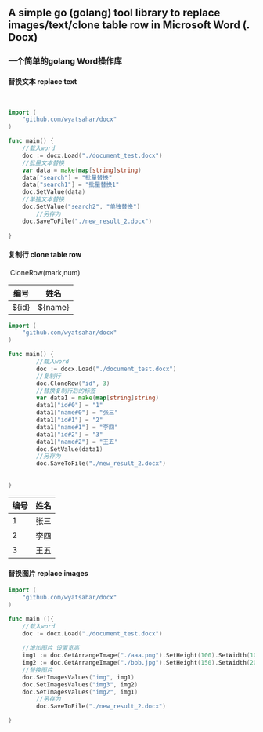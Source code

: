 

## A simple go (golang) tool library to replace images/text/clone table row in Microsoft Word (. Docx) 

### 一个简单的golang Word操作库

#### 替换文本 replace text

```go


import (
	"github.com/wyatsahar/docx"
)

func main() {
	//载入word
	doc := docx.Load("./document_test.docx")
	//批量文本替换
	var data = make(map[string]string)
	data["search"] = "批量替换"
	data["search1"] = "批量替换1"
	doc.SetValue(data)
	//单独文本替换
	doc.SetValue("search2", "单独替换")
        //另存为
	doc.SaveToFile("./new_result_2.docx")
	
}

```

#### 复制行 clone table row

​	CloneRow(mark,num)


| 编号 | 姓名 |
| - | - |
| ${id} | ${name} |

```go
import (
	"github.com/wyatsahar/docx"
)

func main() {
        //载入word
        doc := docx.Load("./document_test.docx")
        //复制行
        doc.CloneRow("id", 3)
        //替换复制行后的标签
        var data1 = make(map[string]string)
        data1["id#0"] = "1"
        data1["name#0"] = "张三"
        data1["id#1"] = "2"
        data1["name#1"] = "李四"
        data1["id#2"] = "3"
        data1["name#2"] = "王五"
        doc.SetValue(data1)
        //另存为
        doc.SaveToFile("./new_result_2.docx")

	
}
```


| 编号 | 姓名 |
| - | - |
| 1 | 张三 |
| 2 | 李四 |
| 3 | 王五 |



#### 替换图片 replace images

```go
import (
	"github.com/wyatsahar/docx"
)

func main (){
    //载入word
	doc := docx.Load("./document_test.docx")
    
    //增加图片 设置宽高
	img1 := doc.GetArrangeImage("./aaa.png").SetHeight(100).SetWidth(100)
	img2 := doc.GetArrangeImage("./bbb.jpg").SetHeight(150).SetWidth(200)
	//替换图片
	doc.SetImagesValues("img", img1)
	doc.SetImagesValues("img3", img2)
	doc.SetImagesValues("img2", img1)
        //另存为
        doc.SaveToFile("./new_result_2.docx")

}
```


